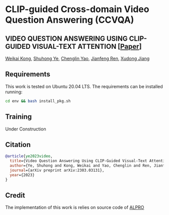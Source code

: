 # CLIP-guided Cross-domain Video Question Answering (CCVQA)

## VIDEO QUESTION ANSWERING USING CLIP-GUIDED VISUAL-TEXT ATTENTION [[Paper](https://arxiv.org/abs/2303.03131)]

[Weikai Kong](https://github.com/WeikaiKong), [Shuhong Ye](https://github.com/kenn-san), [Chenglin Yao](https://www.researchgate.net/profile/Chenglin_Yao2), [Jianfeng Ren](https://research.nottingham.edu.cn/en/persons/jianfeng-ren), [Xudong Jiang](https://personal.ntu.edu.sg/exdjiang/)


## Requirements
This work is tested on Ubuntu 20.04 LTS. The requirements can be installed running:

```bash
cd env && bash install_pkg.sh
```

## Training

Under Construction


## Citation
```bibtex
@article{ye2023video,
  title={Video Question Answering Using CLIP-Guided Visual-Text Attention},
  author={Ye, Shuhong and Kong, Weikai and Yao, Chenglin and Ren, Jianfeng and Jiang, Xudong},
  journal={arXiv preprint arXiv:2303.03131},
  year={2023}
}
```

## Credit

The implementation of this work is relies on source code of [ALPRO](https://github.com/isabella232/ALPRO)